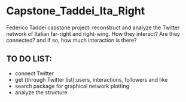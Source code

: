 # Capstone_Taddei_Ita_Right
Federico Taddei capstone project: reconstruct and analyze the Twitter network of Italian far-right and right-wing. How they interact? Are they connected? and if so, how much interaction is there?
## TO DO LIST:
- connect Twitter
- get (through Twitter list):users, interactions, followers and like
- search package for graphical network plotting
- analyze the structure
